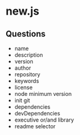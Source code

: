 # new.js




## Questions

- name
- description
- version
- author
- repository
- keywords
- license
- node minimum version
- init git
- dependencies
- devDependencies
- executive or/and library
- readme selector
